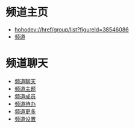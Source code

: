 频道主页 
===
- [hohodev://href/group/list?figureId=38546086]()
- [频道](hoho://href/group/list)

频道聊天
===
-  [频道聊天](hoho://href/group/chat?groupId=116886700911&content=hello)
- [频道主题](hoho://href/group/topic?groupId=116886700911)
- [频道成员](hoho://href/group/members?groupId=116886700911)
- [频道待办](hoho://href/group/todo?groupId=116886700911)
- [频道更多](hoho://href/group/more?groupId=116886700911)
- [频道设置](hoho://href/group/settings?groupId=116886700911)
